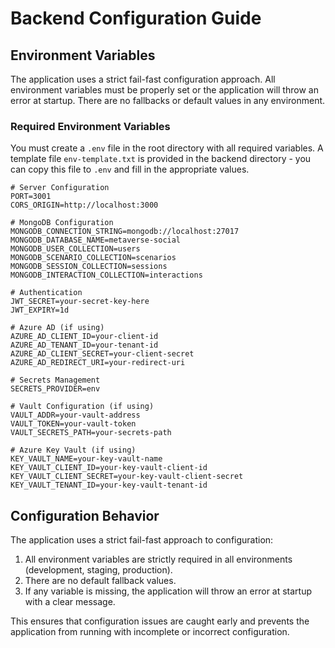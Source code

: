 # Backend Configuration Guide

## Environment Variables

The application uses a strict fail-fast configuration approach. All environment variables must be properly set or the application will throw an error at startup. There are no fallbacks or default values in any environment.

### Required Environment Variables

You must create a `.env` file in the root directory with all required variables. A template file `env-template.txt` is provided in the backend directory - you can copy this file to `.env` and fill in the appropriate values.

```
# Server Configuration
PORT=3001
CORS_ORIGIN=http://localhost:3000

# MongoDB Configuration
MONGODB_CONNECTION_STRING=mongodb://localhost:27017
MONGODB_DATABASE_NAME=metaverse-social
MONGODB_USER_COLLECTION=users
MONGODB_SCENARIO_COLLECTION=scenarios
MONGODB_SESSION_COLLECTION=sessions
MONGODB_INTERACTION_COLLECTION=interactions

# Authentication
JWT_SECRET=your-secret-key-here
JWT_EXPIRY=1d

# Azure AD (if using)
AZURE_AD_CLIENT_ID=your-client-id
AZURE_AD_TENANT_ID=your-tenant-id
AZURE_AD_CLIENT_SECRET=your-client-secret
AZURE_AD_REDIRECT_URI=your-redirect-uri

# Secrets Management
SECRETS_PROVIDER=env

# Vault Configuration (if using)
VAULT_ADDR=your-vault-address
VAULT_TOKEN=your-vault-token
VAULT_SECRETS_PATH=your-secrets-path

# Azure Key Vault (if using)
KEY_VAULT_NAME=your-key-vault-name
KEY_VAULT_CLIENT_ID=your-key-vault-client-id
KEY_VAULT_CLIENT_SECRET=your-key-vault-client-secret
KEY_VAULT_TENANT_ID=your-key-vault-tenant-id
```

## Configuration Behavior

The application uses a strict fail-fast approach to configuration:

1. All environment variables are strictly required in all environments (development, staging, production).
2. There are no default fallback values.
3. If any variable is missing, the application will throw an error at startup with a clear message.

This ensures that configuration issues are caught early and prevents the application from running with incomplete or incorrect configuration.
